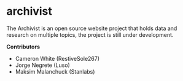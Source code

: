 # archivist
The Archivist is an open source website project that holds data and research on multiple topics, the project is still under development.

**Contributors**
- Cameron White (RestiveSole267)
- Jorge Negrete (Luso)
- Maksim Malanchuck (Stanlabs)
  
